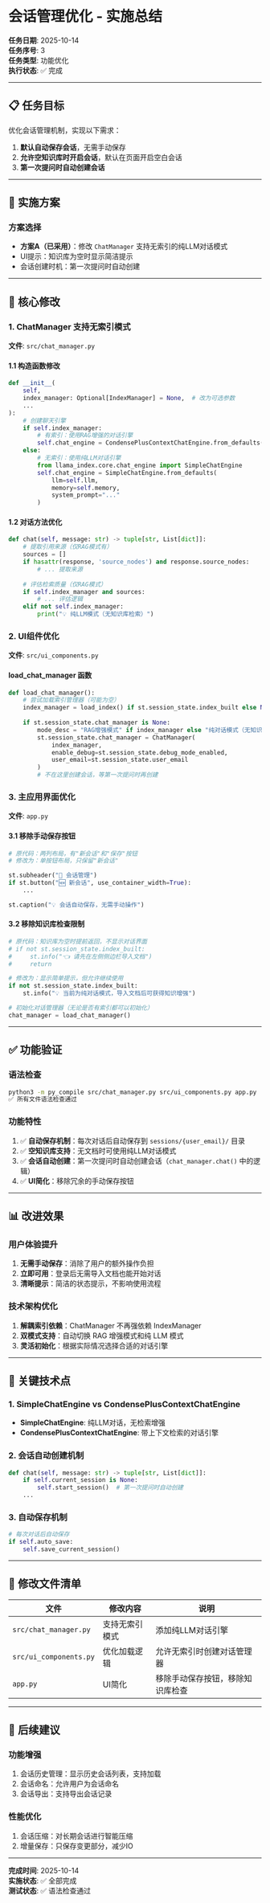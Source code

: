 # 会话管理优化 - 实施总结

**任务日期**: 2025-10-14  
**任务序号**: 3  
**任务类型**: 功能优化  
**执行状态**: ✅ 完成

---

## 📋 任务目标

优化会话管理机制，实现以下需求：
1. **默认自动保存会话**，无需手动保存
2. **允许空知识库时开启会话**，默认在页面开启空白会话
3. **第一次提问时自动创建会话**

---

## 🎯 实施方案

### 方案选择
- **方案A（已采用）**：修改 `ChatManager` 支持无索引的纯LLM对话模式
- UI提示：知识库为空时显示简洁提示
- 会话创建时机：第一次提问时自动创建

---

## 🔧 核心修改

### 1. ChatManager 支持无索引模式

**文件**: `src/chat_manager.py`

#### 1.1 构造函数修改
```python
def __init__(
    self,
    index_manager: Optional[IndexManager] = None,  # 改为可选参数
    ...
):
    # 创建聊天引擎
    if self.index_manager:
        # 有索引：使用RAG增强的对话引擎
        self.chat_engine = CondensePlusContextChatEngine.from_defaults(...)
    else:
        # 无索引：使用纯LLM对话引擎
        from llama_index.core.chat_engine import SimpleChatEngine
        self.chat_engine = SimpleChatEngine.from_defaults(
            llm=self.llm,
            memory=self.memory,
            system_prompt="..."
        )
```

#### 1.2 对话方法优化
```python
def chat(self, message: str) -> tuple[str, List[dict]]:
    # 提取引用来源（仅RAG模式有）
    sources = []
    if hasattr(response, 'source_nodes') and response.source_nodes:
        # ... 提取来源
    
    # 评估检索质量（仅RAG模式）
    if self.index_manager and sources:
        # ... 评估逻辑
    elif not self.index_manager:
        print("💡 纯LLM模式（无知识库检索）")
```

### 2. UI组件优化

**文件**: `src/ui_components.py`

#### load_chat_manager 函数
```python
def load_chat_manager():
    # 尝试加载索引管理器（可能为空）
    index_manager = load_index() if st.session_state.index_built else None
    
    if st.session_state.chat_manager is None:
        mode_desc = "RAG增强模式" if index_manager else "纯对话模式（无知识库）"
        st.session_state.chat_manager = ChatManager(
            index_manager,
            enable_debug=st.session_state.debug_mode_enabled,
            user_email=st.session_state.user_email
        )
        # 不在这里创建会话，等第一次提问时再创建
```

### 3. 主应用界面优化

**文件**: `app.py`

#### 3.1 移除手动保存按钮
```python
# 原代码：两列布局，有"新会话"和"保存"按钮
# 修改为：单按钮布局，只保留"新会话"

st.subheader("💬 会话管理")
if st.button("🆕 新会话", use_container_width=True):
    ...

st.caption("💡 会话自动保存，无需手动操作")
```

#### 3.2 移除知识库检查限制
```python
# 原代码：知识库为空时提前返回，不显示对话界面
# if not st.session_state.index_built:
#     st.info("👈 请先在左侧侧边栏导入文档")
#     return

# 修改为：显示简单提示，但允许继续使用
if not st.session_state.index_built:
    st.info("💡 当前为纯对话模式，导入文档后可获得知识增强")

# 初始化对话管理器（无论是否有索引都可以初始化）
chat_manager = load_chat_manager()
```

---

## ✅ 功能验证

### 语法检查
```bash
python3 -m py_compile src/chat_manager.py src/ui_components.py app.py
✅ 所有文件语法检查通过
```

### 功能特性
1. ✅ **自动保存机制**：每次对话后自动保存到 `sessions/{user_email}/` 目录
2. ✅ **空知识库支持**：无文档时可使用纯LLM对话模式
3. ✅ **会话自动创建**：第一次提问时自动创建会话（`chat_manager.chat()` 中的逻辑）
4. ✅ **UI简化**：移除冗余的手动保存按钮

---

## 📊 改进效果

### 用户体验提升
1. **无需手动保存**：消除了用户的额外操作负担
2. **立即可用**：登录后无需导入文档也能开始对话
3. **清晰提示**：简洁的状态提示，不影响使用流程

### 技术架构优化
1. **解耦索引依赖**：ChatManager 不再强依赖 IndexManager
2. **双模式支持**：自动切换 RAG 增强模式和纯 LLM 模式
3. **灵活初始化**：根据实际情况选择合适的对话引擎

---

## 📝 关键技术点

### 1. SimpleChatEngine vs CondensePlusContextChatEngine
- **SimpleChatEngine**: 纯LLM对话，无检索增强
- **CondensePlusContextChatEngine**: 带上下文检索的对话引擎

### 2. 会话自动创建机制
```python
def chat(self, message: str) -> tuple[str, List[dict]]:
    if self.current_session is None:
        self.start_session()  # 第一次提问时自动创建
    ...
```

### 3. 自动保存机制
```python
# 每次对话后自动保存
if self.auto_save:
    self.save_current_session()
```

---

## 📂 修改文件清单

| 文件 | 修改内容 | 说明 |
|------|---------|------|
| `src/chat_manager.py` | 支持无索引模式 | 添加纯LLM对话引擎 |
| `src/ui_components.py` | 优化加载逻辑 | 允许无索引时创建对话管理器 |
| `app.py` | UI简化 | 移除手动保存按钮，移除知识库检查 |

---

## 🚀 后续建议

### 功能增强
1. 会话历史管理：显示历史会话列表，支持加载
2. 会话命名：允许用户为会话命名
3. 会话导出：支持导出会话记录

### 性能优化
1. 会话压缩：对长期会话进行智能压缩
2. 增量保存：只保存变更部分，减少IO

---

**完成时间**: 2025-10-14  
**实施状态**: ✅ 全部完成  
**测试状态**: ✅ 语法检查通过

